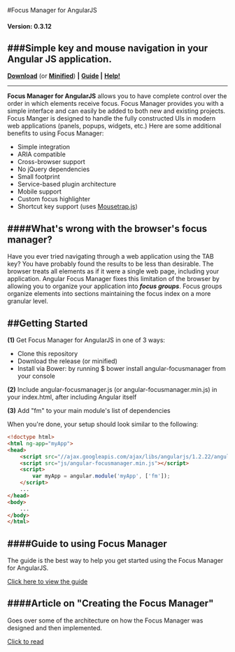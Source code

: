 #Focus Manager for AngularJS

#### Version: 0.3.12

###Simple key and mouse navigation in your Angular JS application.
---

**[Download](https://raw.githubusercontent.com/obogo/angular-focusmanager/master/build/angular-focusmanager.js)** (or **[Minified](https://raw.githubusercontent.com/obogo/angular-focusmanager/master/build/angular-focusmanager.min.js)**) **|**
**[Guide](http://obogo.github.io/angular-focusmanager/) |**
**[Help!](http://stackoverflow.com/questions/ask?tags=angularjs,focusmanager)**

---

**Focus Manager for AngularJS** allows you to have complete control over the order in which elements receive focus. Focus Manager provides you with a simple interface and can easily be added to both new and existing projects. Focus Manger is designed to handle the fully constructed UIs in modern web applications (panels, popups, widgets, etc.) Here are some additional benefits to using Focus Manager:


* Simple integration
* ARIA compatible
* Cross-browser support
* No jQuery dependencies
* Small footprint
* Service-based plugin architecture
* Mobile support
* Custom focus highlighter
* Shortcut key support (uses [Mousetrap.js](http://craig.is/killing/mice))

####What's wrong with the browser's focus manager?
---

Have you ever tried navigating through a web application using the TAB key? You have probably found the results to be less than desirable. The browser treats all elements as if it were a single web page, including your application. Angular Focus Manager fixes this limitation of the browser by allowing you to organize your application into ***focus groups***. Focus groups organize elements into sections maintaining the focus index on a more granular level.


##Getting Started
---
**(1)** Get Focus Manager for AngularJS in one of 3 ways:

* Clone this repository
* Download the release (or minified)
* Install via Bower: by running $ bower install angular-focusmanager from your console

**(2)** Include angular-focusmanager.js (or angular-focusmanager.min.js) in your index.html, after including Angular itself

**(3)** Add "fm" to your main module's list of dependencies

When you're done, your setup should look similar to the following:

>
```html
<!doctype html>
<html ng-app="myApp">
<head>
    <script src="//ajax.googleapis.com/ajax/libs/angularjs/1.2.22/angular.min.js"></script>
    <script src="js/angular-focusmanager.min.js"></script>
    <script>
        var myApp = angular.module('myApp', ['fm']);
    </script>
    ...
</head>
<body>
    ...
</body>
</html>
```

####Guide to using Focus Manager
---

The guide is the best way to help you get started using the Focus Manager for AngularJS.

[Click here to view the guide](http://obogo.github.io/angular-focusmanager/)

####Article on "Creating the Focus Manager"
---

Goes over some of the architecture on how the Focus Manager was designed and then implemented.

[Click to read](https://github.com/obogo/angular-focusmanager/wiki/How-the-focus-manager-was-created)

